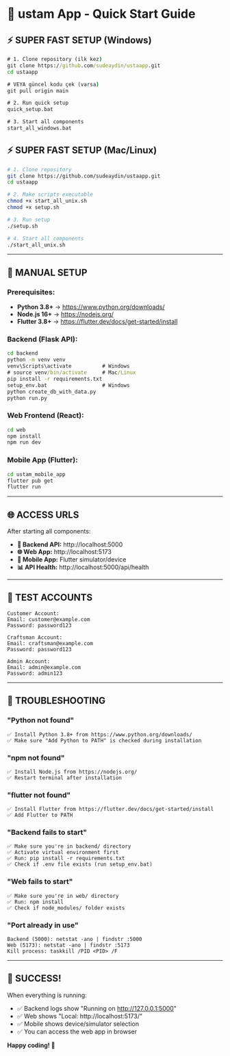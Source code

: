 # 🚀 ustam App - Quick Start Guide

## ⚡ **SUPER FAST SETUP (Windows)**

```cmd
# 1. Clone repository (ilk kez)
git clone https://github.com/sudeaydin/ustaapp.git
cd ustaapp

# VEYA güncel kodu çek (varsa)
git pull origin main

# 2. Run quick setup
quick_setup.bat

# 3. Start all components
start_all_windows.bat
```

## ⚡ **SUPER FAST SETUP (Mac/Linux)**

```bash
# 1. Clone repository
git clone https://github.com/sudeaydin/ustaapp.git
cd ustaapp

# 2. Make scripts executable
chmod +x start_all_unix.sh
chmod +x setup.sh

# 3. Run setup
./setup.sh

# 4. Start all components
./start_all_unix.sh
```

---

## 🔧 **MANUAL SETUP**

### **Prerequisites:**
- **Python 3.8+** → https://www.python.org/downloads/
- **Node.js 16+** → https://nodejs.org/
- **Flutter 3.8+** → https://flutter.dev/docs/get-started/install

### **Backend (Flask API):**
```cmd
cd backend
python -m venv venv
venv\Scripts\activate          # Windows
# source venv/bin/activate     # Mac/Linux
pip install -r requirements.txt
setup_env.bat                  # Windows
python create_db_with_data.py
python run.py
```

### **Web Frontend (React):**
```cmd
cd web
npm install
npm run dev
```

### **Mobile App (Flutter):**
```cmd
cd ustam_mobile_app
flutter pub get
flutter run
```

---

## 🌐 **ACCESS URLS**

After starting all components:

- **🔧 Backend API:** http://localhost:5000
- **🌐 Web App:** http://localhost:5173
- **📱 Mobile App:** Flutter simulator/device
- **📊 API Health:** http://localhost:5000/api/health

---

## 🧪 **TEST ACCOUNTS**

```
Customer Account:
Email: customer@example.com
Password: password123

Craftsman Account:
Email: craftsman@example.com  
Password: password123

Admin Account:
Email: admin@example.com
Password: admin123
```

---

## 🚨 **TROUBLESHOOTING**

### **"Python not found"**
```
✅ Install Python 3.8+ from https://www.python.org/downloads/
✅ Make sure "Add Python to PATH" is checked during installation
```

### **"npm not found"**
```
✅ Install Node.js from https://nodejs.org/
✅ Restart terminal after installation
```

### **"flutter not found"**
```
✅ Install Flutter from https://flutter.dev/docs/get-started/install
✅ Add Flutter to PATH
```

### **"Backend fails to start"**
```
✅ Make sure you're in backend/ directory
✅ Activate virtual environment first
✅ Run: pip install -r requirements.txt
✅ Check if .env file exists (run setup_env.bat)
```

### **"Web fails to start"**
```
✅ Make sure you're in web/ directory  
✅ Run: npm install
✅ Check if node_modules/ folder exists
```

### **"Port already in use"**
```
Backend (5000): netstat -ano | findstr :5000
Web (5173): netstat -ano | findstr :5173
Kill process: taskkill /PID <PID> /F
```

---

## 🎉 **SUCCESS!**

When everything is running:
- ✅ Backend logs show "Running on http://127.0.0.1:5000"
- ✅ Web shows "Local: http://localhost:5173/"
- ✅ Mobile shows device/simulator selection
- ✅ You can access the web app in browser

**Happy coding! 🚀**